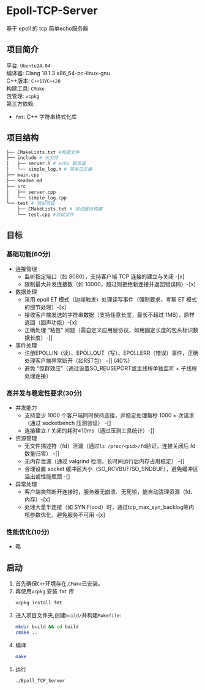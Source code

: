 # Epoll-TCP-Server
基于 epoll 的 tcp 简单echo服务器 
## 项目简介
平台: `Ubuntu24.04`  
编译器: Clang 18.1.3 x86_64-pc-linux-gnu  
C++版本: `C++17`/`C++20`  
构建工具: `CMake`   
包管理: `vcpkg`  
第三方依赖:  
- `fmt`: C++ 字符串格式化库

## 项目结构
```bash
├── CMakeLists.txt #构建文件
├── include # 头文件
│   ├── server.h # echo 服务器
│   └── simple_log.h # 简单日志器
├── main.cpp
├── Readme.md
├── src
│   ├── server.cpp
│   └── simple_log.cpp
└── test # 测试项目
    ├── CMakeLists.txt # 测试醒目构建
    └── test.cpp #测试文件
```
## 目标
### 基础功能(60分)
- 连接管理
    - 监听指定端口（如 8080），支持客户端 TCP 连接的建立与关闭 -[x]  
    - 限制最大并发连接数（如 10000，超过则拒绝新连接并返回错误码）-[x]  
- 数据处理
    - 采用 epoll ET 模式（边缘触发）处理读写事件（强制要求，考察 ET 模式的细节处理）-[x]
    - 接收客户端发送的字符串数据（支持任意长度，最长不超过 1MB），原样返回（回声功能）-[x]
    - 正确处理 “粘包” 问题（需自定义应用层协议，如用固定长度的包头标识数据长度）-[]  
- 事件处理
    - 注册EPOLLIN（读）、EPOLLOUT（写）、EPOLLERR（错误）事件，正确处理客户端异常断开（如RST包） -[] (40%)  
    - 避免 “惊群效应”（通过设置SO_REUSEPORT或主线程单独监听 + 子线程处理连接）
### 高并发与稳定性要求(30分)
- 并发能力  
    - 支持至少 1000 个客户端同时保持连接，并稳定处理每秒 1000 + 次请求（通过 socketbench 压测验证） -[]  
    - 连接建立 / 关闭的耗时≤10ms（通过压测工具统计）-[]  
- 资源管理  
    - 无文件描述符（fd）泄漏（通过`ls /proc/<pid>/fd`验证，连接关闭后 fd 数量归零） -[] 
    - 无内存泄漏（通过 valgrind 检测，长时间运行后内存占用稳定） -[]
    - 合理设置 socket 缓冲区大小（SO_RCVBUF/SO_SNDBUF），避免缓冲区溢出或性能瓶颈 -[]
- 异常处理
    - 客户端突然断开连接时，服务器无崩溃、无死锁，能自动清理资源（fd、内存）-[x]
    - 处理大量半连接（如 SYN Flood）时，通过tcp_max_syn_backlog等内核参数优化，避免服务不可用 -[x]
### 性能优化(10分)
- 略



## 启动
1. 首先确保`C++`环境存在,`CMake`已安装。  
2. 再使用`vcpkg` 安装 `fmt` 库  
    ```bash
    vcpkg install fmt
    ```
3. 进入项目文件夹,创建`build/`并构建`Makefile`:
    ```bash
    mkdir build && cd build
    cmake ..
    ```
4. 编译
    ```bash
    make
    ```
5. 运行
    ```bash
    ./Epoll_TCP_Server 
    ```
